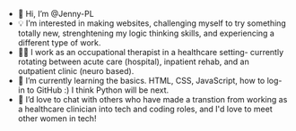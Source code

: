 - 👋 Hi, I’m @Jenny-PL
- 💡 I’m interested in making websites, challenging myself to try something totally new, strenghtening my logic thinking skills, and experiencing a different type of work.
- 👍🏽 I work as an occupational therapist in a healthcare setting- currently rotating between acute care (hospital), inpatient rehab, and an outpatient clinic (neuro based).
- 🌱 I’m currently learning the basics. HTML, CSS, JavaScript, how to log-in to GitHub :) I think Python will be next.
- 🥂 I’d love to chat with others who have made a transtion from working as a healthcare clinician into tech and coding roles, and I'd love to meet other women in tech!

<!---
Jenny-PL/Jenny-PL is a ✨ special ✨ repository because its `README.md` (this file) appears on your GitHub profile.
You can click the Preview link to take a look at your changes.
--->
